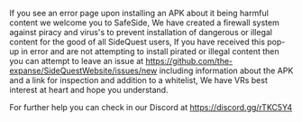 If you see an error page upon installing an APK about it being harmful content we welcome you to SafeSide, We have created a firewall system against piracy and virus's to prevent installation of dangerous or illegal content for the good of all SideQuest users, If you have received this pop-up in error and are not attempting to install pirated or illegal content then you can attempt to leave an issue at https://github.com/the-expanse/SideQuestWebsite/issues/new including information about the APK and a link for inspection and addition to a whitelist, We have VRs best interest at heart and hope you understand.

For further help you can check in our Discord at https://discord.gg/rTKC5Y4